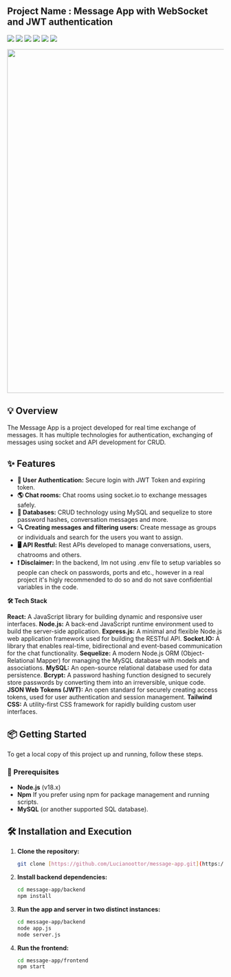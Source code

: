<h2> Project Name : Message App with WebSocket and JWT authentication </h2>

![](https://img.shields.io/badge/Node.js-339933?style=for-the-badge&logo=nodedotjs&logoColor=white)
![](https://img.shields.io/badge/JavaScript-F7DF1E?style=for-the-badge&logo=javascript&logoColor=black)
![](https://img.shields.io/badge/Socket.io-010101?style=for-the-badge&logo=socket.io&logoColor=white)
![](https://img.shields.io/badge/MySQL-4479A1?style=for-the-badge&logo=mysql&logoColor=white)
![](https://img.shields.io/badge/React-61DAFB?style=for-the-badge&logo=react&logoColor=black)
![](https://img.shields.io/badge/Tailwind_CSS-38B2AC?style=for-the-badge&logo=tailwind-css&logoColor=white)


<img src="./assets/demo.mp4" width="800px">

</div>

## 💡 Overview

The Message App is a project developed for real time exchange of messages. It has multiple technologies for authentication, exchanging of messages using socket and API development for CRUD.

## ✨ Features

- **🔐 User Authentication:** Secure login with JWT Token and expiring token.
- **🌎 Chat rooms:** Chat rooms using socket.io to exchange messages safely.
- **📄 Databases:** CRUD technology using MySQL and sequelize to store password hashes, conversation messages and more.
- **🔍 Creating messages and filtering users:** Create message as groups or individuals and search for the users you want to assign.
- **🖥️ API Restful:** Rest APIs developed to manage conversations, users, chatrooms and others.
- **❗ Disclaimer:** In the backend, Im not using .env file to setup variables so people can check on passwords, ports and etc., however in a real project it's higly recommended to do so and do not save confidential variables in the code.


**🛠️ Tech Stack**

**React:** A JavaScript library for building dynamic and responsive user interfaces.
**Node.js:** A back-end JavaScript runtime environment used to build the server-side application.
**Express.js:** A minimal and flexible Node.js web application framework used for building the RESTful API.
**Socket.IO:** A library that enables real-time, bidirectional and event-based communication for the chat functionality.
**Sequelize:** A modern Node.js ORM (Object-Relational Mapper) for managing the MySQL database with models and associations.
**MySQL:** An open-source relational database used for data persistence.
**Bcrypt:** A password hashing function designed to securely store passwords by converting them into an irreversible, unique code.
**JSON Web Tokens (JWT):** An open standard for securely creating access tokens, used for user authentication and session management.
**Tailwind CSS:** A utility-first CSS framework for rapidly building custom user interfaces.


## 📦 Getting Started

To get a local copy of this project up and running, follow these steps.

### 🚀 Prerequisites

- **Node.js** (v18.x)
- **Npm** If you prefer using npm for package management and running scripts.
- **MySQL** (or another supported SQL database).

## 🛠️ Installation and Execution

1. **Clone the repository:**
   ```bash
   git clone [https://github.com/Lucianoottor/message-app.git](https://github.com/Lucianoottor/message-app.git)
   
2. **Install backend dependencies:**
   ```bash
   cd message-app/backend
   npm install
3. **Run the app and server in two distinct instances:**
   ```bash
   cd message-app/backend
   node app.js
   node server.js
4. **Run the frontend:**
   ```bash
   cd message-app/frontend
   npm start

